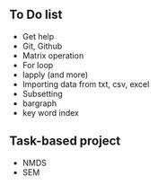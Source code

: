 ## To Do list

* Get help
* Git, Github
* Matrix operation
* For loop
* lapply (and more)
* Importing data from txt, csv, excel
* Subsetting 
* bargraph
* key word index

## Task-based project
* NMDS
* SEM